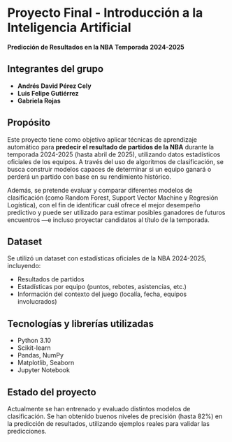 # Proyecto Final - Introducción a la Inteligencia Artificial  
**Predicción de Resultados en la NBA Temporada 2024-2025**

## Integrantes del grupo
- **Andrés David Pérez Cely**  
- **Luis Felipe Gutiérrez**  
- **Gabriela Rojas**

## Propósito
Este proyecto tiene como objetivo aplicar técnicas de aprendizaje automático para **predecir el resultado de partidos de la NBA** durante la temporada 2024-2025 (hasta abril de 2025), utilizando datos estadísticos oficiales de los equipos. A través del uso de algoritmos de clasificación, se busca construir modelos capaces de determinar si un equipo ganará o perderá un partido con base en su rendimiento histórico.

Además, se pretende evaluar y comparar diferentes modelos de clasificación (como Random Forest, Support Vector Machine y Regresión Logística), con el fin de identificar cuál ofrece el mejor desempeño predictivo y puede ser utilizado para estimar posibles ganadores de futuros encuentros —e incluso proyectar candidatos al título de la temporada.

## Dataset
Se utilizó un dataset con estadísticas oficiales de la NBA 2024-2025, incluyendo:
- Resultados de partidos
- Estadísticas por equipo (puntos, rebotes, asistencias, etc.)
- Información del contexto del juego (localía, fecha, equipos involucrados)

## Tecnologías y librerías utilizadas
- Python 3.10  
- Scikit-learn  
- Pandas, NumPy  
- Matplotlib, Seaborn  
- Jupyter Notebook  

## Estado del proyecto
Actualmente se han entrenado y evaluado distintos modelos de clasificación. Se han obtenido buenos niveles de precisión (hasta 82%) en la predicción de resultados, utilizando ejemplos reales para validar las predicciones.
